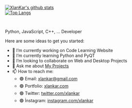 [![XlanKar's github stats](https://github-readme-stats.vercel.app/api?username=XlanKar&show_icons=true&theme=blueberry)](https://github.com/anuraghazra/github-readme-stats)
</br>
[![Top Langs](https://github-readme-stats.vercel.app/api/top-langs/?username=XlanKar&layout=compact&theme=blueberry)](https://github.com/anuraghazra/github-readme-stats)

</br>

Python, JavaScript, C++, ... Developer

Here are some ideas to get you started:

- 🔭 I’m currently working on Code Learning Website
- 🌱 I’m currently learning Python and PyQT
- 👯 I’m looking to collaborate on Web and Desktop Projects
- 💬 Ask me about [My Projects](https://github.com/XlanKar "My Projects")
- 📫 How to reach me: 
  - 🟢 Email: xlankar@gmail.com
  - 🟢 Portfolio: [xlankar.com](https://xlankar.com)
  - 🟢 Twitter: [twitter.com/xlankar](https://twitter.com/xlankar)
  - 🟢 İnstagram: [instagram.com/xlankar](https://www.instagram.com/xlankar)

